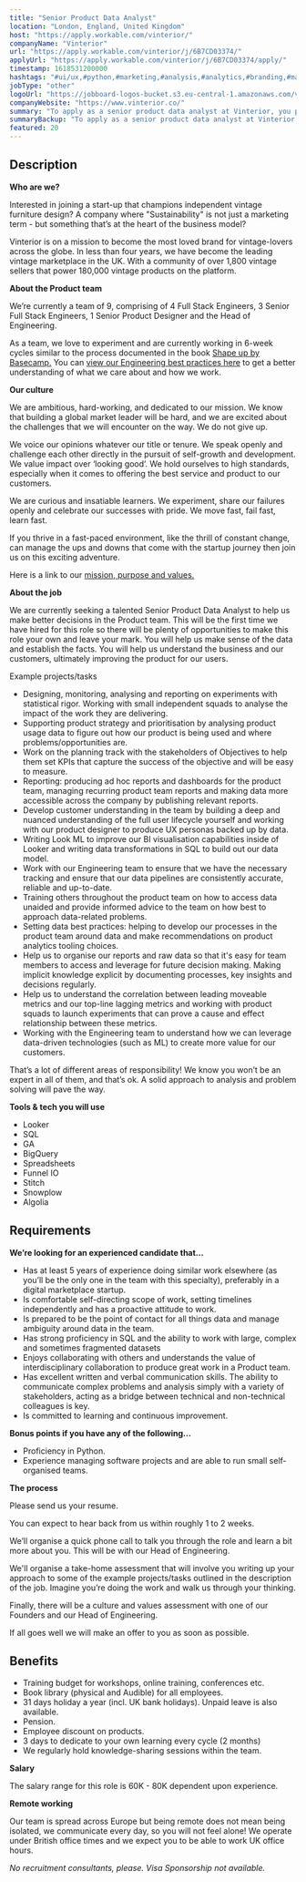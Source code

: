 ```yaml
---
title: "Senior Product Data Analyst"
location: "London, England, United Kingdom"
host: "https://apply.workable.com/vinterior/"
companyName: "Vinterior"
url: "https://apply.workable.com/vinterior/j/6B7CD03374/"
applyUrl: "https://apply.workable.com/vinterior/j/6B7CD03374/apply/"
timestamp: 1618531200000
hashtags: "#ui/ux,#python,#marketing,#analysis,#analytics,#branding,#management,#operations,#office,#monitoring"
jobType: "other"
logoUrl: "https://jobboard-logos-bucket.s3.eu-central-1.amazonaws.com/vinterior"
companyWebsite: "https://www.vinterior.co/"
summary: "To apply as a senior product data analyst at Vinterior, you preferably need to have 5 years of experience doing similar work elsewhere."
summaryBackup: "To apply as a senior product data analyst at Vinterior, you preferably need to have some knowledge of: #ui/ux, #python, #marketing."
featured: 20
---
```


## Description

**Who are we?**

Interested in joining a start-up that champions independent vintage furniture design? A company where "Sustainability" is not just a marketing term - but something that’s at the heart of the business model?

Vinterior is on a mission to become the most loved brand for vintage-lovers across the globe. In less than four years, we have become the leading vintage marketplace in the UK. With a community of over 1,800 vintage sellers that power 180,000 vintage products on the platform.

**About the Product team**

We’re currently a team of 9, comprising of 4 Full Stack Engineers, 3 Senior Full Stack Engineers, 1 Senior Product Designer and the Head of Engineering.

As a team, we love to experiment and are currently working in 6-week cycles similar to the process documented in the book [Shape up by Basecamp.](https://basecamp.com/shapeup) You can [v](https://basecamp.com/shapeup)[iew our Engineering best practices here](https://www.notion.so/Vinterior-Engineering-best-practices-66487539cc0740898d6444605bfb07b7) to get a better understanding of what we care about and how we work.

**Our culture**

We are ambitious, hard-working, and dedicated to our mission. We know that building a global market leader will be hard, and we are excited about the challenges that we will encounter on the way. We do not give up.

We voice our opinions whatever our title or tenure. We speak openly and challenge each other directly in the pursuit of self-growth and development. We value impact over ‘looking good’. We hold ourselves to high standards, especially when it comes to offering the best service and product to our customers.

We are curious and insatiable learners. We experiment, share our failures openly and celebrate our successes with pride. We move fast, fail fast, learn fast.

If you thrive in a fast-paced environment, like the thrill of constant change, can manage the ups and downs that come with the startup journey then join us on this exciting adventure.

Here is a link to our [mission, purpose and values.](https://www.notion.so/vinteriorhq/Vinterior-ba2940b7744a4ec180b8a4d5f07c7e21)

[](https://www.notion.so/vinteriorhq/Vinterior-ba2940b7744a4ec180b8a4d5f07c7e21)**About the job**

We are currently seeking a talented Senior Product Data Analyst to help us make better decisions in the Product team. This will be the first time we have hired for this role so there will be plenty of opportunities to make this role your own and leave your mark. You will help us make sense of the data and establish the facts. You will help us understand the business and our customers, ultimately improving the product for our users.

Example projects/tasks

*   Designing, monitoring, analysing and reporting on experiments with statistical rigor. Working with small independent squads to analyse the impact of the work they are delivering.
*   Supporting product strategy and prioritisation by analysing product usage data to figure out how our product is being used and where problems/opportunities are.
*   Work on the planning track with the stakeholders of Objectives to help them set KPIs that capture the success of the objective and will be easy to measure.
*   Reporting: producing ad hoc reports and dashboards for the product team, managing recurring product team reports and making data more accessible across the company by publishing relevant reports.
*   Develop customer understanding in the team by building a deep and nuanced understanding of the full user lifecycle yourself and working with our product designer to produce UX personas backed up by data.
*   Writing Look ML to improve our BI visualisation capabilities inside of Looker and writing data transformations in SQL to build out our data model.
*   Work with our Engineering team to ensure that we have the necessary tracking and ensure that our data pipelines are consistently accurate, reliable and up-to-date.
*   Training others throughout the product team on how to access data unaided and provide informed advice to the team on how best to approach data-related problems.
*   Setting data best practices: helping to develop our processes in the product team around data and make recommendations on product analytics tooling choices.
*   Help us to organise our reports and raw data so that it's easy for team members to access and leverage for future decision making. Making implicit knowledge explicit by documenting processes, key insights and decisions regularly.
*   Help us to understand the correlation between leading moveable metrics and our top-line lagging metrics and working with product squads to launch experiments that can prove a cause and effect relationship between these metrics.
*   Working with the Engineering team to understand how we can leverage data-driven technologies (such as ML) to create more value for our customers.

That’s a lot of different areas of responsibility! We know you won’t be an expert in all of them, and that’s ok. A solid approach to analysis and problem solving will pave the way.

**Tools & tech you will use**

*   Looker
*   SQL
*   GA
*   BigQuery
*   Spreadsheets
*   Funnel IO
*   Stitch
*   Snowplow
*   Algolia

## Requirements

**We’re looking for an experienced candidate that...**

*   Has at least 5 years of experience doing similar work elsewhere (as you’ll be the only one in the team with this specialty), preferably in a digital marketplace startup.
*   Is comfortable self-directing scope of work, setting timelines independently and has a proactive attitude to work.
*   Is prepared to be the point of contact for all things data and manage ambiguity around data in the team.
*   Has strong proficiency in SQL and the ability to work with large, complex and sometimes fragmented datasets
*   Enjoys collaborating with others and understands the value of interdisciplinary collaboration to produce great work in a Product team.
*   Has excellent written and verbal communication skills. The ability to communicate complex problems and analysis simply with a variety of stakeholders, acting as a bridge between technical and non-technical colleagues is key.
*   Is committed to learning and continuous improvement.

**Bonus points if you have any of the following...**

*   Proficiency in Python.
*   Experience managing software projects and are able to run small self-organised teams.

**The process**

Please send us your resume.

You can expect to hear back from us within roughly 1 to 2 weeks.

We’ll organise a quick phone call to talk you through the role and learn a bit more about you. This will be with our Head of Engineering.

We'll organise a take-home assessment that will involve you writing up your approach to some of the example projects/tasks outlined in the description of the job. Imagine you’re doing the work and walk us through your thinking.

Finally, there will be a culture and values assessment with one of our Founders and our Head of Engineering.

If all goes well we will make an offer to you as soon as possible.

## Benefits

*   Training budget for workshops, online training, conferences etc.
*   Book library (physical and Audible) for all employees.
*   31 days holiday a year (incl. UK bank holidays). Unpaid leave is also available.
*   Pension.
*   Employee discount on products.
*   3 days to dedicate to your own learning every cycle (2 months)
*   We regularly hold knowledge-sharing sessions within the team.

**Salary**

The salary range for this role is 60K - 80K dependent upon experience.

**Remote working**

Our team is spread across Europe but being remote does not mean being isolated, we communicate every day, so you will not feel alone! We operate under British office times and we expect you to be able to work UK office hours.

_No recruitment consultants, please. Visa Sponsorship not available._
